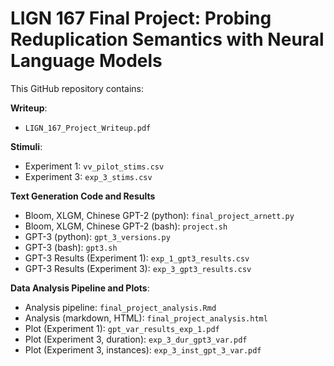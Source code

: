 # LIGN 167 Final Project: Probing Reduplication Semantics with Neural Language Models

This GitHub repository contains:

**Writeup**: 
*   `LIGN_167_Project_Writeup.pdf`

**Stimuli**:
*   Experiment 1: `vv_pilot_stims.csv`
*   Experiment 3: `exp_3_stims.csv`

**Text Generation Code and Results**
*   Bloom, XLGM, Chinese GPT-2 (python): `final_project_arnett.py`
*   Bloom, XLGM, Chinese GPT-2 (bash): `project.sh`
*   GPT-3 (python): `gpt_3_versions.py`
*   GPT-3 (bash): `gpt3.sh`
*   GPT-3 Results (Experiment 1): `exp_1_gpt3_results.csv`
*   GPT-3 Results (Experiment 3): `exp_3_gpt3_results.csv`


**Data Analysis Pipeline and Plots**:
*   Analysis pipeline: `final_project_analysis.Rmd`
*   Analysis (markdown, HTML): `final_project_analysis.html`
*   Plot (Experiment 1): `gpt_var_results_exp_1.pdf`
*   Plot (Experiment 3, duration): `exp_3_dur_gpt3_var.pdf`
*   Plot (Experiment 3, instances): `exp_3_inst_gpt_3_var.pdf`


